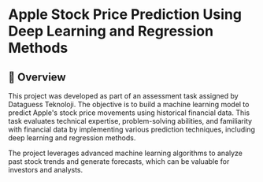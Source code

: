 # Apple Stock Price Prediction Using Deep Learning and Regression Methods
## 📌 Overview
This project was developed as part of an assessment task assigned by Dataguess Teknoloji. The objective is to build a machine learning model to predict Apple's stock price movements using historical financial data. This task evaluates technical expertise, problem-solving abilities, and familiarity with financial data by implementing various prediction techniques, including deep learning and regression methods.

The project leverages advanced machine learning algorithms to analyze past stock trends and generate forecasts, which can be valuable for investors and analysts.
